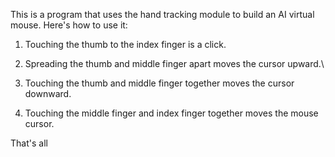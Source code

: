 This is a program that uses the hand tracking module to build an AI virtual mouse. Here's how to use it:

1. Touching the thumb to the index finger is a click.

2. Spreading the thumb and middle finger apart moves the cursor upward.\

3. Touching the thumb and middle finger together moves the cursor downward.

4. Touching the middle finger and index finger together moves the mouse cursor.

That's all 
